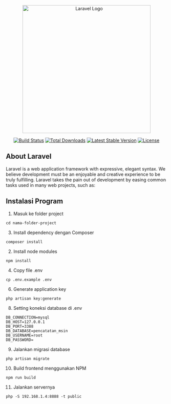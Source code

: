 <p align="center"><a href="https://laravel.com" target="_blank"><img src="https://raw.githubusercontent.com/laravel/art/master/logo-lockup/5%20SVG/2%20CMYK/1%20Full%20Color/laravel-logolockup-cmyk-red.svg" width="400" alt="Laravel Logo"></a></p>

<p align="center">
<a href="https://github.com/laravel/framework/actions"><img src="https://github.com/laravel/framework/workflows/tests/badge.svg" alt="Build Status"></a>
<a href="https://packagist.org/packages/laravel/framework"><img src="https://img.shields.io/packagist/dt/laravel/framework" alt="Total Downloads"></a>
<a href="https://packagist.org/packages/laravel/framework"><img src="https://img.shields.io/packagist/v/laravel/framework" alt="Latest Stable Version"></a>
<a href="https://packagist.org/packages/laravel/framework"><img src="https://img.shields.io/packagist/l/laravel/framework" alt="License"></a>
</p>

## About Laravel

Laravel is a web application framework with expressive, elegant syntax. We believe development must be an enjoyable and creative experience to be truly fulfilling. Laravel takes the pain out of development by easing common tasks used in many web projects, such as:

## Instalasi Program

1. Masuk ke folder project
```
cd nama-folder-project
```
3. Install dependency dengan Composer
```
composer install
```
2. Install node modules
```
npm install
```
4. Copy file .env
```
cp .env.example .env
```
6. Generate application key
```
php artisan key:generate
```
8. Setting koneksi database di .env
```
DB_CONNECTION=mysql
DB_HOST=127.0.0.1
DB_PORT=3388
DB_DATABASE=pencatatan_msin
DB_USERNAME=root
DB_PASSWORD=
```
9. Jalankan migrasi database
```
php artisan migrate
```
10. Build frontend menggunakan NPM
```
npm run build
```
11. Jalankan servernya 
```
php -S 192.168.1.4:8888 -t public
```
